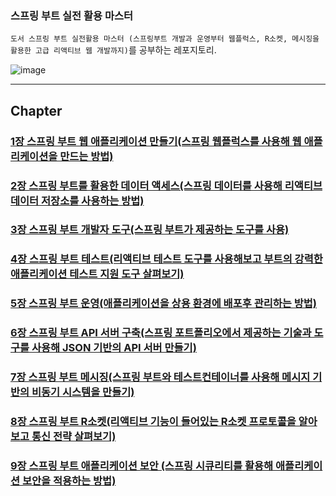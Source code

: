 ### 스프링 부트 실전 활용 마스터

`도서 스프링 부트 실전활용 마스터 (스프링부트 개발과 운영부터 웹플럭스, R소켓, 메시징을 활용한 고급 리액티브 웹 개발까지)`를 공부하는 레포지토리.

![image](https://user-images.githubusercontent.com/40031858/127970168-0866b997-e480-4ce1-b6ec-cc112ad90a26.png)

---

## Chapter

### [1장 스프링 부트 웹 애플리케이션 만들기(스프링 웹플럭스를 사용해 웹 애플리케이션을 만드는 방법)](https://github.com/saechimdaeki/spring-boot-reactive/tree/main/chap01)

### [2장 스프링 부트를 활용한 데이터 액세스(스프링 데이터를 사용해 리액티브 데이터 저장소를 사용하는 방법)](https://github.com/saechimdaeki/spring-boot-reactive/tree/main/chap02)

### [3장 스프링 부트 개발자 도구(스프링 부트가 제공하는 도구를 사용)](https://github.com/saechimdaeki/spring-boot-reactive/tree/main/chap03)

### [4장 스프링 부트 테스트(리액티브 테스트 도구를 사용해보고 부트의 강력한 애플리케이션 테스트 지원 도구 살펴보기)](https://github.com/saechimdaeki/spring-boot-reactive/tree/main/chap04)

### [5장 스프링 부트 운영(애플리케이션을 상용 환경에 배포후 관리하는 방법)](https://github.com/saechimdaeki/spring-boot-reactive/tree/main/chap05)

### [6장 스프링 부트 API 서버 구축(스프링 포트폴리오에서 제공하는 기술과 도구를 사용해 JSON 기반의 API 서버 만들기)](https://github.com/saechimdaeki/spring-boot-reactive/tree/main/chap06)

### [7장 스프링 부트 메시징(스프링 부트와 테스트컨테이너를 사용해 메시지 기반의 비동기 시스템을 만들기)](https://github.com/saechimdaeki/spring-boot-reactive/tree/main/chap07)

### [8장 스프링 부트 R소켓(리액티브 기능이 들어있는 R소켓 프로토콜을 알아보고 통신 전략 살펴보기)](https://github.com/saechimdaeki/spring-boot-reactive/tree/main/chap08)

### [9장 스프링 부트 애플리케이션 보안 (스프링 시큐리티를 활용해 애플리케이션 보안을 적용하는 방법)](https://github.com/saechimdaeki/spring-boot-reactive/tree/main/chap09)


